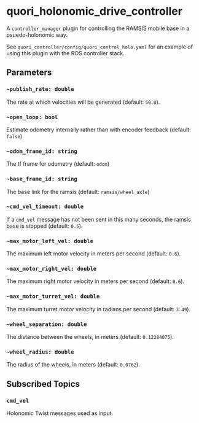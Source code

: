 # quori_holonomic_drive_controller

A `controller_manager` plugin for controlling the RAMSIS mobile base in a psuedo-holonomic way.

See `quori_controller/config/quori_control_holo.yaml` for an example of using this plugin with the ROS controller stack.

## Parameters

### `~publish_rate: double` 
The rate at which velocities will be generated (default: `50.0`).

### `~open_loop: bool`
Estimate odometry internally rather than with encoder feedback (default: `false`)

### `~odom_frame_id: string`
The tf frame for odometry (default: `odom`)

### `~base_frame_id: string`
The base link for the ramsis (default: `ramsis/wheel_axle`)

### `~cmd_vel_timeout: double`
If a `cmd_vel` message has not been sent in this many seconds, the ramsis base is stopped (default: `0.5`).

### `~max_motor_left_vel: double`
The maximum left motor velocity in meters per second (default: `0.6`).

### `~max_motor_right_vel: double`
The maximum right motor velocity in meters per second (default: `0.6`).

### `~max_motor_turret_vel: double`
The maximum turret motor velocity in radians per second (default: `3.49`).

### `~wheel_separation: double`
The distance between the wheels, in meters (default: `0.12284075`).

### `~wheel_radius: double`
The radius of the wheels, in meters (default: `0.0762`).

## Subscribed Topics

### `cmd_vel`

Holonomic Twist messages used as input.